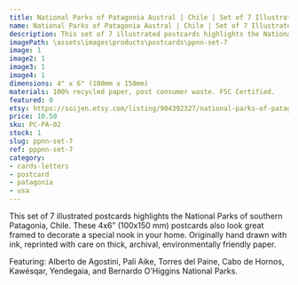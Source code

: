 ```yaml
---
title: National Parks of Patagonia Austral | Chile | Set of 7 Illustrated Postcards
name: National Parks of Patagonia Austral | Chile | Set of 7 Illustrated Postcards
description: This set of 7 illustrated postcards highlights the National Parks of southern Patagonia, Chile. Originally hand drawn with ink, reprinted with care on thick, archival, environmentally friendly paper.
imagePath: \assets\images\products\postcards\ppnn-set-7
image: 1
image2: 1
image3: 1
image4: 1
dimensions: 4" x 6" (100mm x 150mm)
materials: 100% recycled paper, post consumer waste. FSC Certified.
featured: 0
etsy: https://soijen.etsy.com/listing/904392327/national-parks-of-patagonia-austral?utm_source=Copy&utm_medium=ListingManager&utm_campaign=Share&utm_term=so.lmsm&share_time=1695261396608
price: 10.50
sku: PC-PA-02
stock: 1
slug: ppnn-set-7
ref: pppnn-set-7
category:
- cards-letters
- postcard
- patagonia
- usa
---
```

This set of 7 illustrated postcards highlights the National Parks of southern Patagonia, Chile. These 4x6” (100x150 mm) postcards also look great framed to decorate a special nook in your home. Originally hand drawn with ink, reprinted with care on thick, archival, environmentally friendly paper.

Featuring: Alberto de Agostini, Pali Aike, Torres del Paine, Cabo de Hornos, Kawésqar, Yendegaia, and Bernardo O’Higgins National Parks.
